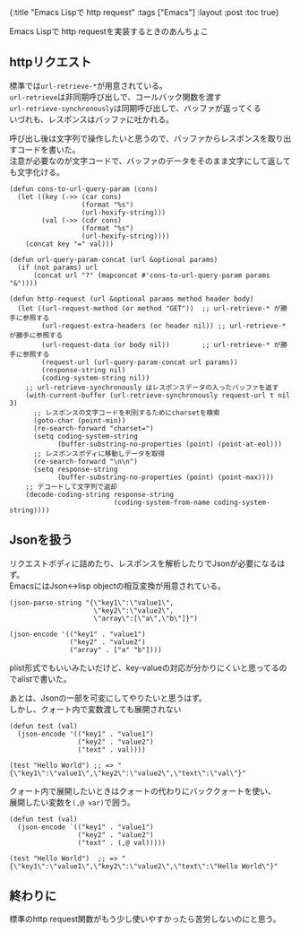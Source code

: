 {:title "Emacs Lispで http request"
 :tags  ["Emacs"]
 :layout :post
 :toc true}

Emacs Lispで http requestを実装するときのあんちょこ

## httpリクエスト
標準では`url-retrieve-*`が用意されている。  
`url-retrieve`は非同期呼び出しで、コールバック関数を渡す  
`url-retrieve-synchronously`は同期呼び出しで、バッファが返ってくる  
いづれも、レスポンスはバッファに吐かれる。

呼び出し後は文字列で操作したいと思うので、バッファからレスポンスを取り出すコードを書いた。  
注意が必要なのが文字コードで、バッファのデータをそのまま文字にして返しても文字化ける。

```elisp
(defun cons-to-url-query-param (cons)
  (let ((key (->> (car cons)
                  (format "%s")
                  (url-hexify-string)))
        (val (->> (cdr cons)
                  (format "%s")
                  (url-hexify-string))))
    (concat key "=" val)))

(defun url-query-param-concat (url &optional params)
  (if (not params) url
      (concat url "?" (mapconcat #'cons-to-url-query-param params "&"))))

(defun http-request (url &optional params method header body)
  (let ((url-request-method (or method "GET"))  ;; url-retrieve-* が勝手に参照する
        (url-request-extra-headers (or header nil)) ;; url-retrieve-* が勝手に参照する
        (url-request-data (or body nil))        ;; url-retrieve-* が勝手に参照する
        (request-url (url-query-param-concat url params))
        (response-string nil)
        (coding-system-string nil))
    ;; url-retrieve-synchronously はレスポンスデータの入ったバッファを返す
    (with-current-buffer (url-retrieve-synchronously request-url t nil 3)
      ;; レスポンスの文字コードを判別するためにcharsetを検索
      (goto-char (point-min))
      (re-search-forward "charset=")
      (setq coding-system-string
            (buffer-substring-no-properties (point) (point-at-eol)))
      ;; レスポンスボディに移動しデータを取得
      (re-search-forward "\n\n")
      (setq response-string
            (buffer-substring-no-properties (point) (point-max))))
    ;; デコードして文字列で返却
    (decode-coding-string response-string
                          (coding-system-from-name coding-system-string))))
```

## Jsonを扱う
リクエストボディに詰めたり、レスポンスを解析したりでJsonが必要になるはず。  
EmacsにはJson↔lisp objectの相互変換が用意されている。

```elisp
(json-parse-string "{\"key1\":\"value1\",
                     \"key2\":\"value2\",
                     \"array\":[\"a\",\"b\"]}")
```

```elisp
(json-encode '(("key1" . "value1")
               ("key2" . "value2")
               ("array" . ["a" "b"])))
```

plist形式でもいいみたいだけど、key-valueの対応が分かりにくいと思ってるのでalistで書いた。

あとは、Jsonの一部を可変にしてやりたいと思うはず。  
しかし、クォート内で変数渡しても展開されない
```elisp
(defun test (val)
  (json-encode '(("key1" . "value1")
                 ("key2" . "value2")
                 ("text" . val))))

(test "Hello World") ;; => "{\"key1\":\"value1\",\"key2\":\"value2\",\"text\":\"val\"}"
```

クォート内で展開したいときはクォートの代わりにバッククォートを使い、  
展開したい変数を`(,@ var)`で囲う。
```elisp
(defun test (val)
  (json-encode `(("key1" . "value1")
                 ("key2" . "value2")
                 ("text" . (,@ val)))))

(test "Hello World")  ;; => "{\"key1\":\"value1\",\"key2\":\"value2\",\"text\":\"Hello World\"}"
```

## 終わりに
標準のhttp request関数がもう少し使いやすかったら苦労しないのにと思う。
